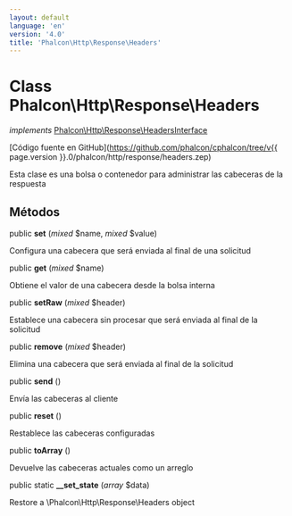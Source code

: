 ```yaml
---
layout: default
language: 'en'
version: '4.0'
title: 'Phalcon\Http\Response\Headers'
---
```


# Class **Phalcon\Http\Response\Headers**

*implements* [Phalcon\Http\Response\HeadersInterface](Phalcon_Http_Response_HeadersInterface)

[Código fuente en GitHub](https://github.com/phalcon/cphalcon/tree/v{{ page.version }}.0/phalcon/http/response/headers.zep)

Esta clase es una bolsa o contenedor para administrar las cabeceras de la respuesta

## Métodos

public **set** (*mixed* $name, *mixed* $value)

Configura una cabecera que será enviada al final de una solicitud

public **get** (*mixed* $name)

Obtiene el valor de una cabecera desde la bolsa interna

public **setRaw** (*mixed* $header)

Establece una cabecera sin procesar que será enviada al final de la solicitud

public **remove** (*mixed* $header)

Elimina una cabecera que será enviada al final de la solicitud

public **send** ()

Envía las cabeceras al cliente

public **reset** ()

Restablece las cabeceras configuradas

public **toArray** ()

Devuelve las cabeceras actuales como un arreglo

public static **__set_state** (*array* $data)

Restore a \Phalcon\Http\Response\Headers object